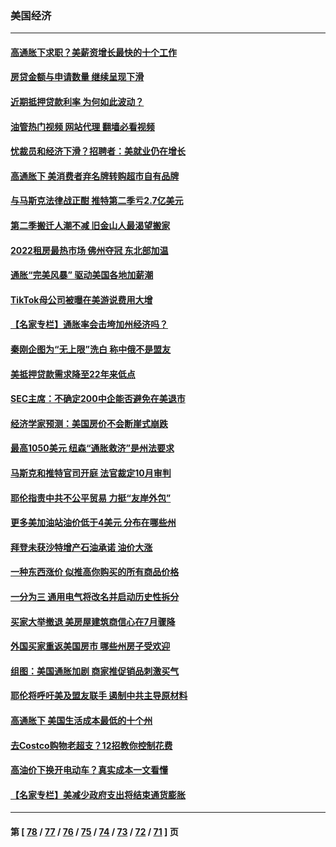 ### 美国经济
---
#### [高通胀下求职？美薪资增长最快的十个工作](../../pages/ncid1078158/n13783286.md?07241245) 
#### [房贷金额与申请数量 继续呈现下滑](../../pages/ncid1078158/n13787587.md?07241245) 
#### [近期抵押贷款利率 为何如此波动？](../../pages/ncid1078158/n13787551.md?07241245) 
#### [油管热门视频 网站代理 翻墙必看视频](http://209.222.30.114:81/youtube.html?07241245)
#### [忧裁员和经济下滑？招聘者：美就业仍在增长](../../pages/ncid1078158/n13787439.md?07241245) 
#### [高通胀下 美消费者弃名牌转购超市自有品牌](../../pages/ncid1078158/n13787390.md?07241245) 
#### [与马斯克法律战正酣 推特第二季亏2.7亿美元](../../pages/ncid1078158/n13787258.md?07241245) 
#### [第二季搬迁人潮不减 旧金山人最渴望搬家](../../pages/ncid1078158/n13786961.md?07241245) 
#### [2022租房最热市场 佛州夺冠 东北部加温](../../pages/ncid1078158/n13786948.md?07241245) 
#### [通胀“完美风暴” 驱动美国各地加薪潮](../../pages/ncid1078158/n13786635.md?07241245) 
#### [TikTok母公司被曝在美游说费用大增](../../pages/ncid1078158/n13786384.md?07241245) 
#### [【名家专栏】通胀率会击垮加州经济吗？](../../pages/ncid1078158/n13785455.md?07241245) 
#### [秦刚企图为“无上限”洗白 称中俄不是盟友](../../pages/ncid1078158/n13785999.md?07241245) 
#### [美抵押贷款需求降至22年来低点](../../pages/ncid1078158/n13785643.md?07241245) 
#### [SEC主席：不确定200中企能否避免在美退市](../../pages/ncid1078158/n13785490.md?07241245) 
#### [经济学家预测：美国房价不会断崖式崩跌](../../pages/ncid1078158/n13784909.md?07241245) 
#### [最高1050美元 纽森“通胀救济”是州法要求](../../pages/ncid1078158/n13784812.md?07241245) 
#### [马斯克和推特官司开庭 法官裁定10月审判](../../pages/ncid1078158/n13784662.md?07241245) 
#### [耶伦指责中共不公平贸易 力挺“友岸外包”](../../pages/ncid1078158/n13784676.md?07241245) 
#### [更多美加油站油价低于4美元 分布在哪些州](../../pages/ncid1078158/n13784159.md?07241245) 
#### [拜登未获沙特增产石油承诺 油价大涨](../../pages/ncid1078158/n13784061.md?07241245) 
#### [一种东西涨价 似推高你购买的所有商品价格](../../pages/ncid1078158/n13782523.md?07241245) 
#### [一分为三 通用电气将改名并启动历史性拆分](../../pages/ncid1078158/n13783980.md?07241245) 
#### [买家大举撤退 美房屋建筑商信心在7月骤降](../../pages/ncid1078158/n13783979.md?07241245) 
#### [外国买家重返美国房市 哪些州房子受欢迎](../../pages/ncid1078158/n13783875.md?07241245) 
#### [组图：美国通胀加剧 商家推促销品刺激买气](../../pages/ncid1078158/n13783558.md?07241245) 
#### [耶伦将呼吁美及盟友联手 遏制中共主导原材料](../../pages/ncid1078158/n13783693.md?07241245) 
#### [高通胀下 美国生活成本最低的十个州](../../pages/ncid1078158/n13781967.md?07241245) 
#### [去Costco购物老超支？12招教你控制花费](../../pages/ncid1078158/n13778048.md?07241245) 
#### [高油价下换开电动车？真实成本一文看懂](../../pages/ncid1078158/n13778160.md?07241245) 
#### [【名家专栏】美减少政府支出将结束通货膨胀](../../pages/ncid1078158/n13782258.md?07241245) 

---
#### 第 [ [78](./78.md?07241245) / [77](./77.md?07241245) / [76](./76.md?07241245) / [75](./75.md?07241245) / [74](./74.md?07241245) / [73](./73.md?07241245) / [72](./72.md?07241245) / [71](./71.md?07241245) ] 页
